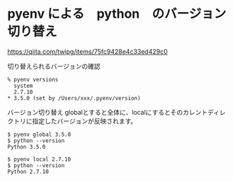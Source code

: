 # pyenv による　python　のバージョン切り替え
https://qiita.com/twipg/items/75fc9428e4c33ed429c0

切り替えられるバージョンの確認

```shell
% pyenv versions  
  system  
  2.7.10  
* 3.5.0 (set by /Users/xxx/.pyenv/version)  
```

バージョン切り替え
globalとすると全体に、localにするとそのカレントディレクトリに指定したバージョンが反映されます。

```shell
$ pyenv global 3.5.0
$ python --version
Python 3.5.0

$ pyenv local 2.7.10
$ python --version
Python 2.7.10
```
